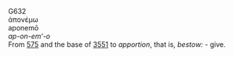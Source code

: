 G632  
ἀπονέμω  
aponemō  
*ap-on-em‘-o*  
From [575](g0575) and the base of [3551](g3551) to *apportion*, that is,
*bestow:* - give.  
